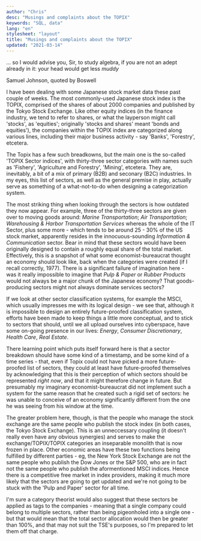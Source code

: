 ```yaml
---
author: "Chris"
desc: "Musings and complaints about the TOPIX"
keywords: "SQL, data"
lang: "en"
stylesheet: "layout"
title: "Musings and complaints about the TOPIX"
updated: "2021-03-14"
---
```

... so I would advise you, Sir, to study algebra, if you are not an adept already in it: your head would get less *muddy*

Samuel Johnson, quoted by Boswell

I have been dealing with some Japanese stock market data these past couple of weeks. The most commonly-used Japanese stock index is the TOPIX, comprised of the shares of about 2000 companies and published by the Tokyo Stock Exchange. Like other equity indices (in the finance industry, we tend to refer to shares, or what the layperson might call 'stocks', as 'equities'; originally 'stocks and shares' meant 'bonds and equities'), the companies within the TOPIX index are categorized along various lines, including their major business activity - say 'Banks', 'Forestry', etcetera. 

The Topix has a few such breadkowns, but the main one is the so-called 'TOPIX Sector indices', with thirty-three sector categories with names such as 'Fishery', 'Agriculture and Forestry', 'Mining', etcetera. They are, inevitably, a bit of a mix of primary (B2B) and seconary (B2C) industries. In my eyes, this list of sectors, as well as the general premise in play, actually serve as something of a what-not-to-do when designing a categorization system.

The most striking thing when looking through the sectors is how outdated they now appear. For example, three of the thirty-three sectors are given over to moving goods around:
*Marine Transportation*; *Air Transportation*; *Warehousing & Harbor Transportation Services*
whereas the whole of the IT Sector, plus some more - which tends to be around 25 - 30% of the US stock market, apparently resides in the innocuous-sounding *Information & Communication* sector. Bear in mind that these sectors would have been originally designed to contain a roughly equal share of the total market. Effectively, this is a snapshot of what some economist-bureaucrat thought an economy should look like, back when the categories were created (if I recall correctly, 1977). There is a significant failure of imagination here - was it really impossible to imagine that *Pulp & Paper* or *Rubber Products* would not always be a major chunk of the Japanese economy? That goods-producing sectors might not always dominate services sectors?

If we look at other sector classification systems, for example the MSCI, which usually impresses me with its logical design - we see that, although it is impossible to design an entirely future-proofed classification system, efforts have been made to keep things a little more conceptual, and to stick to sectors that should, until we all upload ourselves into cyberspace, have some on-going presence in our lives: *Energy*, *Consumer Discretionary*, *Health Care*, *Real Estate*.

There learning point which puts itself forward here is that a sector breakdown should have some kind of a timestamp, and be some kind of a time series - that, even if Topix could not have picked a more future-proofed list of sectors, they could at least have future-proofed themselves by acknowledging that this is their perception of which sectors should be represented *right now*, and that it might therefore change in future. But presumably my imaginary economist-bureaucrat did not implement such a system for the same reason that he created such a rigid set of sectors: he was unable to conceive of an economy significantly different from the one he was seeing from his window at the time.

The greater problem here, though, is that the people who manage the stock exchange are the same people who publish the stock index (in both cases, the Tokyo Stock Exchange). This is an unneccessary coupling (it doesn't really even have any obvious synergies) and serves to make the exchange/TOPIX/TOPIX categories an inseparable monolith that is now frozen in place. Other economic areas have these two functions being fulfilled by different parties - eg, the New York Stock Exchange are not the same people who publish the Dow Jones or the S&P 500, who are in fact not the same people who publish the aformentioned MSCI indices. Hence there is a competitive free market in index providers, making it much more likely that the sectors are going to get updated and we're not going to be stuck with the 'Pulp and Paper' sector for all time.

I'm sure a category theorist would also suggest that these sectors be applied as tags to the companies - meaning that a single company could belong to multiple sectors, rather than being pigeonholed into a single one - but that would mean that the total sector allocation would then be greater than 100%, and that may not suit the TSE's purposes, so I'm prepared to let them off that charge.
